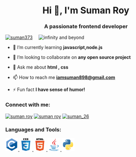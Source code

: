 <h1 align="center">Hi 👋, I'm Suman Roy</h1>
<h3 align="center">A passionate frontend developer</h3>
<img src="https://media0.giphy.com/media/12R2bKfxceemNq/200.gif" align="right" alt="infinity and beyond" width="400">

<p align="left"> <a href="https://github.com/ryo-ma/github-profile-trophy"><img src="https://github-profile-trophy.vercel.app/?username=suman373" alt="suman373" /></a> </p>

- 🌱 I’m currently learning **javascript,node.js**

- 👯 I’m looking to collaborate on **any open source project**

- 💬 Ask me about **html , css**

- 📫 How to reach me **iamsuman898@gmail.com**

- ⚡ Fun fact **I have sense of humor!**

<h3 align="left">Connect with me:</h3>
<p align="left">
<a href="https://linkedin.com/in/suman roy" target="blank"><img align="center" src="https://raw.githubusercontent.com/rahuldkjain/github-profile-readme-generator/master/src/images/icons/Social/linked-in-alt.svg" alt="suman roy" height="30" width="40" /></a>
<a href="https://fb.com/suman roy" target="blank"><img align="center" src="https://raw.githubusercontent.com/rahuldkjain/github-profile-readme-generator/master/src/images/icons/Social/facebook.svg" alt="suman roy" height="30" width="40" /></a>
<a href="https://www.codechef.com/users/suman_26" target="blank"><img align="center" src="https://cdn.jsdelivr.net/npm/simple-icons@3.1.0/icons/codechef.svg" alt="suman_26" height="30" width="40" /></a>
</p>

<h3 align="left">Languages and Tools:</h3>
<p align="left"> <a href="https://www.cprogramming.com/" target="_blank" rel="noreferrer"> <img src="https://raw.githubusercontent.com/devicons/devicon/master/icons/c/c-original.svg" alt="c" width="40" height="40"/> </a> <a href="https://www.w3schools.com/css/" target="_blank" rel="noreferrer"> <img src="https://raw.githubusercontent.com/devicons/devicon/master/icons/css3/css3-original-wordmark.svg" alt="css3" width="40" height="40"/> </a> <a href="https://www.w3.org/html/" target="_blank" rel="noreferrer"> <img src="https://raw.githubusercontent.com/devicons/devicon/master/icons/html5/html5-original-wordmark.svg" alt="html5" width="40" height="40"/> </a> <a href="https://www.java.com" target="_blank" rel="noreferrer"> <img src="https://raw.githubusercontent.com/devicons/devicon/master/icons/java/java-original.svg" alt="java" width="40" height="40"/> </a> <a href="https://www.python.org" target="_blank" rel="noreferrer"> <img src="https://raw.githubusercontent.com/devicons/devicon/master/icons/python/python-original.svg" alt="python" width="40" height="40"/> </a> </p>
